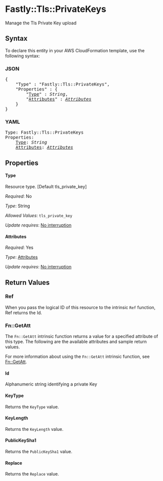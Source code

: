 # Fastly::Tls::PrivateKeys

Manage the Tls Private Key upload

## Syntax

To declare this entity in your AWS CloudFormation template, use the following syntax:

### JSON

<pre>
{
    "Type" : "Fastly::Tls::PrivateKeys",
    "Properties" : {
        "<a href="#type" title="Type">Type</a>" : <i>String</i>,
        "<a href="#attributes" title="Attributes">Attributes</a>" : <i><a href="attributes.md">Attributes</a></i>
    }
}
</pre>

### YAML

<pre>
Type: Fastly::Tls::PrivateKeys
Properties:
    <a href="#type" title="Type">Type</a>: <i>String</i>
    <a href="#attributes" title="Attributes">Attributes</a>: <i><a href="attributes.md">Attributes</a></i>
</pre>

## Properties

#### Type

Resource type. [Default tls_private_key]

_Required_: No

_Type_: String

_Allowed Values_: <code>tls_private_key</code>

_Update requires_: [No interruption](https://docs.aws.amazon.com/AWSCloudFormation/latest/UserGuide/using-cfn-updating-stacks-update-behaviors.html#update-no-interrupt)

#### Attributes

_Required_: Yes

_Type_: <a href="attributes.md">Attributes</a>

_Update requires_: [No interruption](https://docs.aws.amazon.com/AWSCloudFormation/latest/UserGuide/using-cfn-updating-stacks-update-behaviors.html#update-no-interrupt)

## Return Values

### Ref

When you pass the logical ID of this resource to the intrinsic `Ref` function, Ref returns the Id.

### Fn::GetAtt

The `Fn::GetAtt` intrinsic function returns a value for a specified attribute of this type. The following are the available attributes and sample return values.

For more information about using the `Fn::GetAtt` intrinsic function, see [Fn::GetAtt](https://docs.aws.amazon.com/AWSCloudFormation/latest/UserGuide/intrinsic-function-reference-getatt.html).

#### Id

Alphanumeric string identifying a private Key

#### KeyType

Returns the <code>KeyType</code> value.

#### KeyLength

Returns the <code>KeyLength</code> value.

#### PublicKeySha1

Returns the <code>PublicKeySha1</code> value.

#### Replace

Returns the <code>Replace</code> value.

